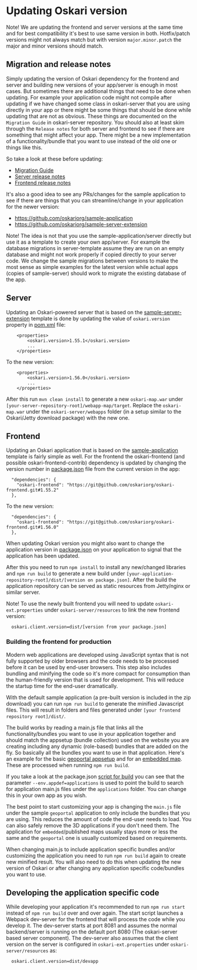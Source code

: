 # Updating Oskari version

Note! We are updating the frontend and server versions at the same time and for best compatibility it's best to use same version in both. Hotfix/patch versions might not always match but with version `major.minor.patch` the major and minor versions should match.

## Migration and release notes

Simply updating the version of Oskari dependency for the frontend and server and building new versions of your app/server is enough in most cases. But sometimes there are additional things that need to be done when updating. For example your application code might not compile after updating if we have changed some class in oskari-server that you are using directly in your app or there might be some things that should be done while updating that are not as obvious. These things are documented on the `Migration Guide` in oskari-server repository. You should also at least skim through the `Release notes` for both server and frontend to see if there are something that might affect your app. There might be a new implementation of a functionality/bundle that you want to use instead of the old one or things like this.

So take a look at these before updating:

- [Migration Guide](https://github.com/oskariorg/oskari-server/blob/master/MigrationGuide.md)
- [Server release notes](https://github.com/oskariorg/oskari-server/blob/master/ReleaseNotes.md)
- [Frontend release notes](https://github.com/oskariorg/oskari-frontend/blob/master/ReleaseNotes.md)

It's also a good idea to see any PRs/changes for the sample application to see if there are things that you can streamline/change in your application for the newer version:

- https://github.com/oskariorg/sample-application
- https://github.com/oskariorg/sample-server-extension

Note! The idea is not that you use the sample-application/server directly but use it as a template to create your own app/server. For example the database migrations in server-template assume they are run on an empty database and might not work properly if copied directly to your server code. We change the sample migrations between versions to make the most sense as simple examples for the latest version while actual apps (copies of sample-server) should work to migrate the existing database of the app.

## Server

Updating an Oskari-powered server that is based on the [sample-server-extension](https://github.com/oskariorg/sample-server-extension) template is done by updating the value of `oskari.version` property in [pom.xml](https://github.com/oskariorg/sample-server-extension/blob/1.2.1/pom.xml#L13) file:

```
    <properties>
        <oskari.version>1.55.1</oskari.version>
        ...
    </properties>
```

To the new version:

```
    <properties>
        <oskari.version>1.56.0</oskari.version>
        ...
    </properties>
```
After this run `mvn clean install` to generate a new `oskari-map.war` under `[your-server-repository-root]/webapp-map/target`. Replace the `oskari-map.war` under the `oskari-server/webapps` folder (in a setup similar to the Oskari/Jetty download package) with the new one.

## Frontend

Updating an Oskari application that is based on the [sample-application](https://github.com/oskariorg/sample-application) template is fairly simple as well. For the frontend the oskari-frontend (and possible oskari-frontend-contrib) dependency is updated by changing the version number in [package.json](https://github.com/oskariorg/sample-application/blob/1.2.1/package.json#L9) file from the current version in the app:
```
  "dependencies": {
    "oskari-frontend": "https://git@github.com/oskariorg/oskari-frontend.git#1.55.2"
  },
```

To the new version:

```
  "dependencies": {
    "oskari-frontend": "https://git@github.com/oskariorg/oskari-frontend.git#1.56.0"
  },

```

When updating Oskari version you might also want to change the application version in [package.json](https://github.com/oskariorg/sample-application/blob/1.2.1/package.json#L3) on your application to signal that the application has been updated.

After this you need to run `npm install` to install any new/changed libraries and `npm run build` to generate a new build under `[your-application-repository-root]/dist/[version on package.json]`. After the build the application repository can be served as static resources from Jetty/nginx or similar server.

Note! To use the newly built frontend you will need to update `oskari-ext.properties` under `oskari-server/resources` to link the new frontend version:

      oskari.client.version=dist/[version from your package.json]


### Building the frontend for production

Modern web applications are developed using JavaScript syntax that is not fully supported by older browsers and the code needs to be processed before it can be used by end-user browsers. This step also includes bundling and minifying the code so it's more compact for consumption than the human-friendly version that is used for development. This will reduce the startup time for the end-user dramatically.

With the default sample application (a pre-built version is included in the zip download) you can run `npm run build` to generate the minified Javascript files. This will result in folders and files generated under `[your frontend repository root]/dist/`.

The build works by reading a main.js file that links all the functionality/bundles you want to use in your application together and should match the appsetup (bundle collection) used on the website you are creating including any dynamic (role-based) bundles that are added on the fly. So basically all the bundles you want to use in that application. Here's an example for the basic [geoportal appsetup](https://github.com/oskariorg/sample-application/blob/1.3.0/applications/geoportal/main.js) and for an [embedded map](https://github.com/oskariorg/sample-application/blob/1.3.0/applications/embedded/main.js). These are processed when running `npm run build`.

If you take a look at the package.json [script for build](https://github.com/oskariorg/sample-application/blob/1.3.0/package.json#L19) you can see that the parameter `--env.appdef=applications` is used to point the build to search for application main.js files under the `applications` folder. You can change this in your own app as you wish.

The best point to start customizing your app is changing the `main.js` file under the sample `geoportal` application to only include the bundles that you are using. This reduces the amount of code the end-user needs to load. You can also safely remove the 3D applications if you don't need them. The application for `embedded`/published maps usually stays more or less the same and the `geoportal` one is usually customized based on requirements.

When changing main.js to include application specific bundles and/or customizing the application you need to run `npm run build` again to create new minified result. You will also need to do this when updating the new version of Oskari or after changing any application specific code/bundles you want to use.

## Developing the application specific code

While developing your application it's recommended to run `npm run start` instead of `npm run build` over and over again. The start script launches a Webpack dev-server for the frontend that will process the code while you develop it. The dev-server starts at port 8081 and assumes the normal backend/server is running on the default port 8080 (The oskari-server based server component). The dev-server also assumes that the client version on the server is configured in `oskari-ext.properties` under `oskari-server/resources` as:

      oskari.client.version=dist/devapp

